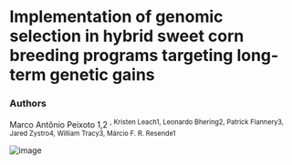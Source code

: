 # Implementation of genomic selection in hybrid sweet corn breeding programs targeting long-term genetic gains

### Authors
Marco Antônio Peixoto</sup> 1,2 <sup>, Kristen Leach1, Leonardo Bhering2, Patrick Flannery3, Jared Zystro4, William Tracy3, Márcio F. R. Resende1


![image](https://user-images.githubusercontent.com/59318360/177633208-152de0c7-6e41-4b83-b1f9-d4292ff0d7a9.png)

